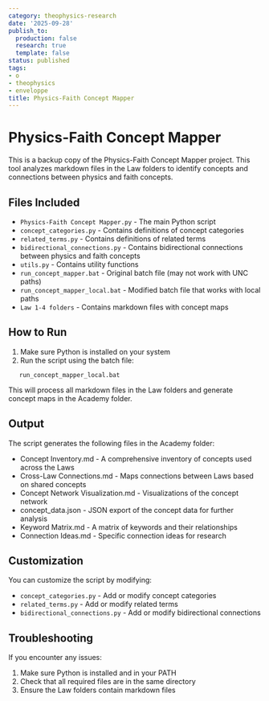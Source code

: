 ```yaml
---
category: theophysics-research
date: '2025-09-28'
publish_to:
  production: false
  research: true
  template: false
status: published
tags:
- o
- theophysics
- enveloppe
title: Physics-Faith Concept Mapper
---
```

   
# Physics-Faith Concept Mapper   
   
This is a backup copy of the Physics-Faith Concept Mapper project. This tool analyzes markdown files in the Law folders to identify concepts and connections between physics and faith concepts.   
   
## Files Included   
   
   
- `Physics-Faith Concept Mapper.py` - The main Python script   
- `concept_categories.py` - Contains definitions of concept categories   
- `related_terms.py` - Contains definitions of related terms   
- `bidirectional_connections.py` - Contains bidirectional connections between physics and faith concepts   
- `utils.py` - Contains utility functions   
- `run_concept_mapper.bat` - Original batch file (may not work with UNC paths)   
- `run_concept_mapper_local.bat` - Modified batch file that works with local paths   
- `Law 1-4 folders` - Contains markdown files with concept maps   
   
## How to Run   
   
1. Make sure Python is installed on your system   
2. Run the script using the batch file:   
```
   run_concept_mapper_local.bat
```
   
   
This will process all markdown files in the Law folders and generate concept maps in the Academy folder.   
   
## Output   
   
The script generates the following files in the Academy folder:   
   
   
- Concept Inventory.md - A comprehensive inventory of concepts used across the Laws   
- Cross-Law Connections.md - Maps connections between Laws based on shared concepts   
- Concept Network Visualization.md - Visualizations of the concept network   
- concept_data.json - JSON export of the concept data for further analysis   
- Keyword Matrix.md - A matrix of keywords and their relationships   
- Connection Ideas.md - Specific connection ideas for research   
   
## Customization   
   
You can customize the script by modifying:   
   
   
- `concept_categories.py` - Add or modify concept categories   
- `related_terms.py` - Add or modify related terms   
- `bidirectional_connections.py` - Add or modify bidirectional connections   
   
## Troubleshooting   
   
If you encounter any issues:   
   
1. Make sure Python is installed and in your PATH   
2. Check that all required files are in the same directory   
3. Ensure the Law folders contain markdown files